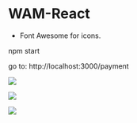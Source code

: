 # WAM-React


- Font Awesome for icons.

npm start

go to:
http://localhost:3000/payment

![](file:///Users/lauracruzcamacho/Desktop/Captura%20de%20pantalla%202020-03-25%20a%20las%2017.21.30.png)

![](file:///Users/lauracruzcamacho/Desktop/Captura%20de%20pantalla%202020-03-25%20a%20las%2017.21.59.png)

![](file:///Users/lauracruzcamacho/Desktop/Captura%20de%20pantalla%202020-03-25%20a%20las%2017.22.12.png)
